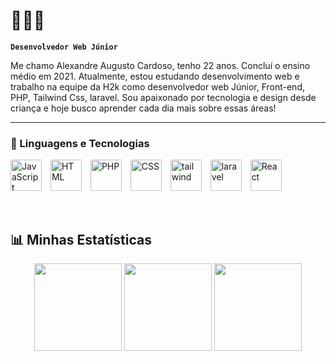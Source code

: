 # 🚀🤖📘 

**`Desenvolvedor Web Júnior`**

Me chamo Alexandre Augusto Cardoso, tenho 22 anos. Concluí o ensino médio em 2021. Atualmente, estou estudando desenvolvimento web e trabalho na equipe da H2k como desenvolvedor web Júnior, Front-end, PHP, Tailwind Css, laravel. Sou apaixonado por tecnologia e design desde criança e hoje busco aprender cada dia mais sobre essas áreas!

---

### 🤖 Linguagens e Tecnologias

<p align="left">
  <img src="https://cdn.jsdelivr.net/gh/devicons/devicon@latest/icons/javascript/javascript-original.svg" alt="JavaScript" title="JavaScript" width="50px" style="margin-right: 10px;" />
  <img src="https://cdn.jsdelivr.net/gh/devicons/devicon@latest/icons/html5/html5-plain-wordmark.svg" alt="HTML" title="HTML" width="50px" style="margin-right: 10px;" />
  <img src="https://cdn.jsdelivr.net/gh/devicons/devicon@latest/icons/php/php-original.svg" alt="PHP" title="PHP" width="50px" style="margin-right: 10px;" />
  <img src="https://cdn.jsdelivr.net/gh/devicons/devicon@latest/icons/css3/css3-plain-wordmark.svg" alt="CSS" title="CSS" width="50px" style="margin-right: 10px;" />    
  <img src="https://cdn.jsdelivr.net/gh/devicons/devicon@latest/icons/tailwindcss/tailwindcss-original.svg" title="tailwind" width="50px" style="margin-right: 10px;" />
  <img src="https://cdn.jsdelivr.net/gh/devicons/devicon@latest/icons/laravel/laravel-original.svg" title="laravel" width="50px" style="margin-right: 10px;" />
  <img src="https://cdn.jsdelivr.net/gh/devicons/devicon@latest/icons/react/react-original-wordmark.svg" title="React" width="50px" style="margin-right: 10px;" />
          
</p>

<br/>

## 📊 Minhas Estatísticas

<p align="center">
  <img src="https://github-readme-stats-teal-sigma.vercel.app/api?username=alexandrecardos0&show_icons=true&include_all_commits=true&count_private=true&hide_border=true&theme=radical" height="140" />
  <img src="https://streak-stats.demolab.com?user=alexandrecardos0&theme=radical&hide_border=true" height="140" />
  <img src="https://github-readme-stats-teal-sigma.vercel.app/api/top-langs/?username=alexandrecardos0&layout=compact&langs_count=8&hide_border=true&theme=radical" height="140" />
</p>
















           


<br/>   
<br/>



<!--
**alexandrecardos0/alexandrecardos0** is a ✨ _special_ ✨ repository because its `README.md` (this file) appears on your GitHub profile.

Here are some ideas to get you started:

- 🔭 I’m currently working on ...
- 🌱 I’m currently learning ...
- 👯 I’m looking to collaborate on ...
- 🤔 I’m looking for help with ...
- 💬 Ask me about ...
- 📫 How to reach me: ...
- 😄 Pronouns: ...
- ⚡ Fun fact: ...
-->
